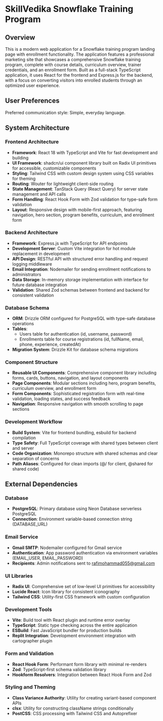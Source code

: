 # SkillVedika Snowflake Training Program

## Overview

This is a modern web application for a Snowflake training program landing page with enrollment functionality. The application features a professional marketing site that showcases a comprehensive Snowflake training program, complete with course details, curriculum overview, trainer credentials, and an enrollment form. Built as a full-stack TypeScript application, it uses React for the frontend and Express.js for the backend, with a focus on converting visitors into enrolled students through an optimized user experience.

## User Preferences

Preferred communication style: Simple, everyday language.

## System Architecture

### Frontend Architecture
- **Framework**: React 18 with TypeScript and Vite for fast development and building
- **UI Framework**: shadcn/ui component library built on Radix UI primitives for accessible, customizable components
- **Styling**: Tailwind CSS with custom design system using CSS variables for theming
- **Routing**: Wouter for lightweight client-side routing
- **State Management**: TanStack Query (React Query) for server state management and API calls
- **Form Handling**: React Hook Form with Zod validation for type-safe form validation
- **Layout**: Responsive design with mobile-first approach, featuring navigation, hero section, program benefits, curriculum, and enrollment form

### Backend Architecture
- **Framework**: Express.js with TypeScript for API endpoints
- **Development Server**: Custom Vite integration for hot module replacement in development
- **API Design**: RESTful API with structured error handling and request logging middleware
- **Email Integration**: Nodemailer for sending enrollment notifications to administrators
- **Data Storage**: In-memory storage implementation with interface for future database integration
- **Validation**: Shared Zod schemas between frontend and backend for consistent validation

### Database Schema
- **ORM**: Drizzle ORM configured for PostgreSQL with type-safe database operations
- **Tables**: 
  - Users table for authentication (id, username, password)
  - Enrollments table for course registrations (id, fullName, email, phone, experience, createdAt)
- **Migration System**: Drizzle Kit for database schema migrations

### Component Structure
- **Reusable UI Components**: Comprehensive component library including forms, cards, buttons, navigation, and layout components
- **Page Components**: Modular sections including hero, program benefits, curriculum overview, and enrollment form
- **Form Components**: Sophisticated registration form with real-time validation, loading states, and success feedback
- **Navigation**: Responsive navigation with smooth scrolling to page sections

### Development Workflow
- **Build System**: Vite for frontend bundling, esbuild for backend compilation
- **Type Safety**: Full TypeScript coverage with shared types between client and server
- **Code Organization**: Monorepo structure with shared schemas and clear separation of concerns
- **Path Aliases**: Configured for clean imports (@/ for client, @shared for shared code)

## External Dependencies

### Database
- **PostgreSQL**: Primary database using Neon Database serverless PostgreSQL
- **Connection**: Environment variable-based connection string (DATABASE_URL)

### Email Service
- **Gmail SMTP**: Nodemailer configured for Gmail service
- **Authentication**: App password authentication via environment variables (EMAIL_USER, EMAIL_PASSWORD)
- **Recipients**: Admin notifications sent to rafimohammad055@gmail.com

### UI Libraries
- **Radix UI**: Comprehensive set of low-level UI primitives for accessibility
- **Lucide React**: Icon library for consistent iconography
- **Tailwind CSS**: Utility-first CSS framework with custom configuration

### Development Tools
- **Vite**: Build tool with React plugin and runtime error overlay
- **TypeScript**: Static type checking across the entire application
- **ESBuild**: Fast JavaScript bundler for production builds
- **Replit Integration**: Development environment integration with cartographer plugin

### Form and Validation
- **React Hook Form**: Performant form library with minimal re-renders
- **Zod**: TypeScript-first schema validation library
- **Hookform Resolvers**: Integration between React Hook Form and Zod

### Styling and Theming
- **Class Variance Authority**: Utility for creating variant-based component APIs
- **clsx**: Utility for constructing className strings conditionally
- **PostCSS**: CSS processing with Tailwind CSS and Autoprefixer
